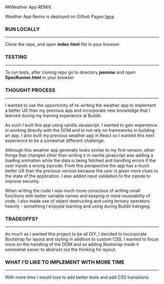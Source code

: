 ##Weather App REMIX

Weather App Remix is deployed on Github Pages [here](https://cilavery.github.io/weather-remix/)


### RUN LOCALLY
---
Clone the repo, and open **index.html** file in your browser

### TESTING
---
To run tests, after cloning repo go to directory **jasmine** and open **SpecRunner.html** in your browser

### THOUGHT PROCESS 
---
I wanted to use the opportunity of re-writing the weather app to implement a better UX than my previous app and incorporate new knowledge that I learned during my training experience at Buildit. 

As such I built this app using vanilla Javascript. I wanted to gain experience in working directly with the DOM and to not rely on frameworks in building an app. I also built my previous weather app in React so I wanted this next experience to be a somewhat different challenge. 

Although this weather app generally looks similar to my first version, other things that changed other than writing it in vanilla javascript was adding a loading animation while the data is being fetched and handling errors if the user inputs a wrong zipcode. From this perspective the app has a much better UX than the previous version because the user is given more clues to the state of the application. I also added input validation to the zipode to improve security.

When writing the code I was much more conscious of writing small functions with better variable names and keeping in mind reuseability of code. I also made use of object destructing and using ternary operators heavily - something I enjoyed learning and using during Buildit trainging.


### TRADEOFFS?
---
As much as I wanted this project to be all DIY, I decided to incorporate Bootstrap for layout and styling in addition to custom CSS. I wanted to focus more on the handling of the DOM and so adding Bootstrap made it somewhat easier to abstract out the thinking for layout. 

### WHAT I'D LIKE TO IMPLEMENT WITH MORE TIME
---
With more time I would love to add better tests and add CSS transitions. 

